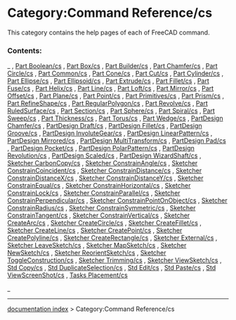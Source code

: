 # Category:Command Reference/cs
This category contains the help pages of each of FreeCAD command.

### Contents:

_ , [Part Boolean/cs](Part_Boolean/cs.md) , [Part Box/cs](Part_Box/cs.md) , [Part Builder/cs](Part_Builder/cs.md) , [Part Chamfer/cs](Part_Chamfer/cs.md) , [Part Circle/cs](Part_Circle/cs.md) , [Part Common/cs](Part_Common/cs.md) , [Part Cone/cs](Part_Cone/cs.md) , [Part Cut/cs](Part_Cut/cs.md) , [Part Cylinder/cs](Part_Cylinder/cs.md) , [Part Ellipse/cs](Part_Ellipse/cs.md) , [Part Ellipsoid/cs](Part_Ellipsoid/cs.md) , [Part Extrude/cs](Part_Extrude/cs.md) , [Part Fillet/cs](Part_Fillet/cs.md) , [Part Fuse/cs](Part_Fuse/cs.md) , [Part Helix/cs](Part_Helix/cs.md) , [Part Line/cs](Part_Line/cs.md) , [Part Loft/cs](Part_Loft/cs.md) , [Part Mirror/cs](Part_Mirror/cs.md) , [Part Offset/cs](Part_Offset/cs.md) , [Part Plane/cs](Part_Plane/cs.md) , [Part Point/cs](Part_Point/cs.md) , [Part Primitives/cs](Part_Primitives/cs.md) , [Part Prism/cs](Part_Prism/cs.md) , [Part RefineShape/cs](Part_RefineShape/cs.md) , [Part RegularPolygon/cs](Part_RegularPolygon/cs.md) , [Part Revolve/cs](Part_Revolve/cs.md) , [Part RuledSurface/cs](Part_RuledSurface/cs.md) , [Part Section/cs](Part_Section/cs.md) , [Part Sphere/cs](Part_Sphere/cs.md) , [Part Spiral/cs](Part_Spiral/cs.md) , [Part Sweep/cs](Part_Sweep/cs.md) , [Part Thickness/cs](Part_Thickness/cs.md) , [Part Torus/cs](Part_Torus/cs.md) , [Part Wedge/cs](Part_Wedge/cs.md) , [PartDesign Chamfer/cs](PartDesign_Chamfer/cs.md) , [PartDesign Draft/cs](PartDesign_Draft/cs.md) , [PartDesign Fillet/cs](PartDesign_Fillet/cs.md) , [PartDesign Groove/cs](PartDesign_Groove/cs.md) , [PartDesign InvoluteGear/cs](PartDesign_InvoluteGear/cs.md) , [PartDesign LinearPattern/cs](PartDesign_LinearPattern/cs.md) , [PartDesign Mirrored/cs](PartDesign_Mirrored/cs.md) , [PartDesign MultiTransform/cs](PartDesign_MultiTransform/cs.md) , [PartDesign Pad/cs](PartDesign_Pad/cs.md) , [PartDesign Pocket/cs](PartDesign_Pocket/cs.md) , [PartDesign PolarPattern/cs](PartDesign_PolarPattern/cs.md) , [PartDesign Revolution/cs](PartDesign_Revolution/cs.md) , [PartDesign Scaled/cs](PartDesign_Scaled/cs.md) , [PartDesign WizardShaft/cs](PartDesign_WizardShaft/cs.md) , [Sketcher CarbonCopy/cs](Sketcher_CarbonCopy/cs.md) , [Sketcher ConstrainAngle/cs](Sketcher_ConstrainAngle/cs.md) , [Sketcher ConstrainCoincident/cs](Sketcher_ConstrainCoincident/cs.md) , [Sketcher ConstrainDistance/cs](Sketcher_ConstrainDistance/cs.md) , [Sketcher ConstrainDistanceX/cs](Sketcher_ConstrainDistanceX/cs.md) , [Sketcher ConstrainDistanceY/cs](Sketcher_ConstrainDistanceY/cs.md) , [Sketcher ConstrainEqual/cs](Sketcher_ConstrainEqual/cs.md) , [Sketcher ConstrainHorizontal/cs](Sketcher_ConstrainHorizontal/cs.md) , [Sketcher ConstrainLock/cs](Sketcher_ConstrainLock/cs.md) , [Sketcher ConstrainParallel/cs](Sketcher_ConstrainParallel/cs.md) , [Sketcher ConstrainPerpendicular/cs](Sketcher_ConstrainPerpendicular/cs.md) , [Sketcher ConstrainPointOnObject/cs](Sketcher_ConstrainPointOnObject/cs.md) , [Sketcher ConstrainRadius/cs](Sketcher_ConstrainRadius/cs.md) , [Sketcher ConstrainSymmetric/cs](Sketcher_ConstrainSymmetric/cs.md) , [Sketcher ConstrainTangent/cs](Sketcher_ConstrainTangent/cs.md) , [Sketcher ConstrainVertical/cs](Sketcher_ConstrainVertical/cs.md) , [Sketcher CreateArc/cs](Sketcher_CreateArc/cs.md) , [Sketcher CreateCircle/cs](Sketcher_CreateCircle/cs.md) , [Sketcher CreateFillet/cs](Sketcher_CreateFillet/cs.md) , [Sketcher CreateLine/cs](Sketcher_CreateLine/cs.md) , [Sketcher CreatePoint/cs](Sketcher_CreatePoint/cs.md) , [Sketcher CreatePolyline/cs](Sketcher_CreatePolyline/cs.md) , [Sketcher CreateRectangle/cs](Sketcher_CreateRectangle/cs.md) , [Sketcher External/cs](Sketcher_External/cs.md) , [Sketcher LeaveSketch/cs](Sketcher_LeaveSketch/cs.md) , [Sketcher MapSketch/cs](Sketcher_MapSketch/cs.md) , [Sketcher NewSketch/cs](Sketcher_NewSketch/cs.md) , [Sketcher ReorientSketch/cs](Sketcher_ReorientSketch/cs.md) , [Sketcher ToggleConstruction/cs](Sketcher_ToggleConstruction/cs.md) , [Sketcher Trimming/cs](Sketcher_Trimming/cs.md) , [Sketcher ViewSketch/cs](Sketcher_ViewSketch/cs.md) , [Std Copy/cs](Std_Copy/cs.md) , [Std DuplicateSelection/cs](Std_DuplicateSelection/cs.md) , [Std Edit/cs](Std_Edit/cs.md) , [Std Paste/cs](Std_Paste/cs.md) , [Std ViewScreenShot/cs](Std_ViewScreenShot/cs.md) , [Tasks Placement/cs](Tasks_Placement/cs.md)

_

---
[documentation index](../README.md) > Category:Command Reference/cs
